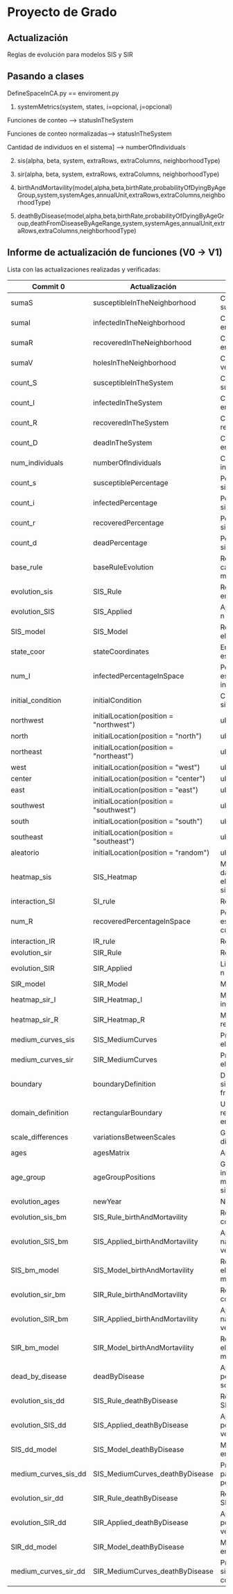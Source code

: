 # Proyecto de Grado

## Actualización

Reglas de evolución para modelos SIS y SIR

## Pasando a clases

DefineSpaceInCA.py == enviroment.py

1. systemMetrics(system, states, i=opcional, j=opcional)

Funciones de conteo --> statusInTheSystem

Funciones de conteo normalizadas--> statusInTheSystem

Cantidad de individuos en el sistema] --> numberOfIndividuals

2. sis(alpha, beta, system, extraRows, extraColumns, neighborhoodType)

3. sir(alpha, beta, system, extraRows, extraColumns, neighborhoodType)

4. birthAndMortavility(model,alpha,beta,birthRate,probabilityOfDyingByAgeGroup,system,systemAges,annualUnit,extraRows,extraColumns,neighborhoodType)

5. deathByDisease(model,alpha,beta,birthRate,probabilityOfDyingByAgeGroup,deathFromDiseaseByAgeRange,system,systemAges,annualUnit,extraRows,extraColumns,neighborhoodType)

## Informe de actualización de funciones (V0 -> V1)

Lista con las actualizaciones realizadas y verificadas:

| Commit 0       |Actualización                  |Descripción                  |
|----------------|-------------------------------|-----------------------------|
|sumaS|susceptibleInTheNeighborhood|Cantidad de individuos susceptibles en la vecindad|
|sumaI|infectedInTheNeighborhood|Cantidad de individuos infectados en la vecindad|
|sumaR|recoveredInTheNeighborhood|Cantidad de individuos infectados en la vecindad|
|sumaV|holesInTheNeighborhood|Cantidad de espacios vacios en la vecindad|
|count_S|susceptibleInTheSystem|Cantidad de individuos susceptibles en el sistema|
|count_I|infectedInTheSystem|Cantidad de individuos infectados en el sistema|
|count_R|recoveredInTheSystem|Cantidad de individuos recuperados en el sistema|
|count_D|deadInTheSystem|Cantidad de individuos fallecidos en el sistema|
|num_individuals|numberOfIndividuals|Cantidad de individuos que interactuan en el sistema|
|count_s|susceptiblePercentage|Porcentaje de susceptibles en el sistema|
|count_i|infectedPercentage|Porcentaje de infectados en el sistema|
|count_r|recoveredPercentage|Porcentaje de recuperados en el sistema|
|count_d|deadPercentage|Porcentaje de fallecidos en el sistema|
|base_rule|baseRuleEvolution|Regla totalística que describe el cambio entre los estados S e I de manera local|
|evolution_sis|SIS_Rule|Regla base de evolucion aplicada en el sistema|
|evolution_SIS|SIS_Applied|Aplica el modelo SIS una cantidad n de veces|
|SIS_model|SIS_Model|Reporta los datos luego de aplicar el modelo SIS n veces|
|state_coor|stateCoordinates|Enlista los agentes que tengan un estado especifico|
|num_I|infectedPercentageInSpace|Porcentaje de infectados en el espacio (a de cada b están infectados)|
|initial_condition|initialCondition|Condición inicial aplicada al sistema|
|northwest|initialLocation(position = "northwest")|ubicación inicial de infectados|
|north|initialLocation(position = "north")|ubicación inicial de infectados|
|northeast|initialLocation(position = "northeast")|ubicación inicial de infectados|
|west|initialLocation(position = "west")|ubicación inicial de infectados|
|center|initialLocation(position = "center")|ubicación inicial de infectados|
|east|initialLocation(position = "east")|ubicación inicial de infectados|
|southwest|initialLocation(position = "southwest")|ubicación inicial de infectados|
|south|initialLocation(position = "south")|ubicación inicial de infectados|
|southeast|initialLocation(position = "southeast")|ubicación inicial de infectados|
|aleatorio|initialLocation(position = "random")|ubicación inicial de infectados|
|heatmap_sis|SIS_Heatmap|Mapa de calor de la enfermedad dados los datos luego de aplicar el modelo SIS n veces sobre un sistema|
|interaction_SI|SI_rule|Regla de interacción del estado S|
|num_R|recoveredPercentageInSpace|Porcentaje de recuperados en el espacio (a de cada b están curados)|
|interaction_IR|IR_rule|Regla de interacción del estado I|
|evolution_sir|SIR_Rule|Regla de comportamiento SIR|
|evolution_SIR|SIR_Applied|Lista de evoluciones al aplicar SIR n veces|
|SIR_model|SIR_Model|Modelo SIR|
|heatmap_sir_I|SIR_Heatmap_I|Mapa de calor para la población infectada (SIR_Model[6])|
|heatmap_sir_R|SIR_Heatmap_R|Mapa de calor para la población recuperada (SIR_Model[6])|
|medium_curves_sis|SIS_MediumCurves|Promedio de n simulaciones para el modelo SIS|
|medium_curves_sir|SIR_MediumCurves|Promedio de n simulaciones para el modelo SIR|
|boundary|boundaryDefinition|Definición de la estructura del sistema dadas las condiciones de frontera|
|domain_definition|rectangularBoundary|Ubica una matriz nula de tamaño rectangleRows*rectangleColumns en la posición a,b del sistema|
|scale_differences|variationsBetweenScales|Genera una lista con las diferencias entre escalas|
|ages|agesMatrix|Arreglo de edades aleatorias|
|age_group|ageGroupPositions|Genera las posiciones de los individuos que tienen entre minAge y maxAge años en el sistema|
|evolution_ages|newYear|Nuevo año para los agentes|
|evolution_sis_bm|SIS_Rule_birthAndMortavility|Regla de evolución del modelo SIS con natalidad y mortalidad|
|evolution_SIS_bm|SIS_Applied_birthAndMortavility|Aplica el modelo SIS con natalidad y mortalidad n_iterations veces sobre el sistema|
|SIS_bm_model|SIS_Model_birthAndMortavility|Reporta los datos luego de aplicar el modelo SIS con natalidad y mortalidad n veces|
|evolution_sir_bm|SIR_Rule_birthAndMortavility|Regla de evolución del modelo SIR con natalidad y mortalidad|
|evolution_SIR_bm|SIR_Applied_birthAndMortavility|Aplica el modelo SIR con natalidad y mortalidad n_iterations veces sobre el sistema|
|SIR_bm_model|SIR_Model_birthAndMortavility|Reporta los datos luego de aplicar el modelo SIR con natalidad y mortalidad n veces|
|dead_by_disease|deadByDisease|Aplica probabilidades de muerte por enfermedad a grupos de edad sobre el sistema|
|evolution_sis_dd|SIS_Rule_deathByDisease|Regla de evolución para el modelo SIS con muerte por enfermedad|
|evolution_SIS_dd|SIS_Applied_deathByDisease|Aplica el modelo SIS con muerte por enfermedad n_iterations veces sobre el sistema|
|SIS_dd_model|SIS_Model_deathByDisease|Modelo SIS con muerte por enfermedad|
|medium_curves_sis_dd|SIS_MediumCurves_deathByDisease|Promedio de csim simulaciones para el modelo SIS con muerte por enfermedad|
|evolution_sir_dd|SIR_Rule_deathByDisease|Regla de evolución para el modelo SIR con muerte por enfermedad|
|evolution_SIR_dd|SIR_Applied_deathByDisease|Aplica el modelo SIR con muerte por enfermedad n_iterations veces sobre el sistema|
|SIR_dd_model|SIR_Model_deathByDisease|Modelo SIR con muerte por enfermedad|
|medium_curves_sir_dd|SIR_MediumCurves_deathByDisease|Promedio de n_simulations simulaciones para el modelo SIR con muerte por enfermedad|